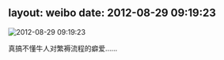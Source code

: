 layout: weibo
date: 2012-08-29 09:19:23
---
<meta name="referrer" content="no-referrer" />

<img src="/images/favicon.ico" style="float: left;"/>2012-08-29 09:19:23

真搞不懂牛人对繁褥流程的癖爱……

